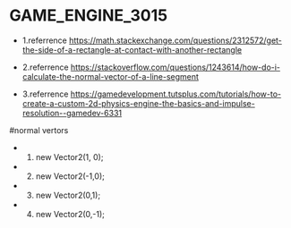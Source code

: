 # GAME_ENGINE_3015
* 1.referrence
https://math.stackexchange.com/questions/2312572/get-the-side-of-a-rectangle-at-contact-with-another-rectangle

* 2.referrence
https://stackoverflow.com/questions/1243614/how-do-i-calculate-the-normal-vector-of-a-line-segment

* 3.referrence
https://gamedevelopment.tutsplus.com/tutorials/how-to-create-a-custom-2d-physics-engine-the-basics-and-impulse-resolution--gamedev-6331

#normal vertors
* 1. new Vector2(1, 0);
* 2. new Vector2(-1,0);
* 3. new Vector2(0,1);
* 4. new Vector2(0,-1);
